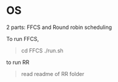 # OS



2 parts: FFCS and Round robin scheduling


To run FFCS,

 > cd FFCS
 > ./run.sh
 
to run RR

> read readme of RR folder
 
 
